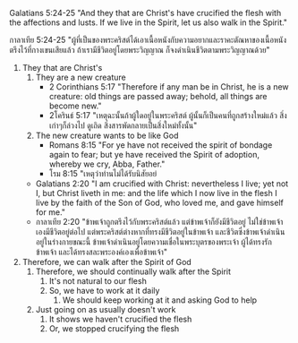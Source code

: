 Galatians 5:24-25 "And they that are Christ's have crucified the flesh with the affections and lusts. If we live in the Spirit, let us also walk in the Spirit."

กาลาเทีย 5:24-25 "ผู้ที่เป็นของพระคริสต์ได้เอาเนื้อหนังกับความอยากและราคะตัณหาของเนื้อหนังตรึงไว้ที่กางเขนเสียแล้ว ถ้าเรามีชีวิตอยู่โดยพระวิญญาณ ก็จงดำเนินชีวิตตามพระวิญญาณด้วย"

1. They that are Christ's
	1. They are a new creature 
		- 2 Corinthians 5:17 "Therefore if any man be in Christ, he is a new creature: old things are passed away; behold, all things are become new."
		- 2โครินธ์ 5:17 "เหตุฉะนั้นถ้าผู้ใดอยู่ในพระคริสต์ ผู้นั้นก็เป็นคนที่ถูกสร้างใหม่แล้ว สิ่งเก่าๆก็ล่วงไป ดูเถิด สิ่งสารพัดกลายเป็นสิ่งใหม่ทั้งนั้น"
	2. The new creature wants to be like God
		- Romans 8:15 "For ye have not received the spirit of bondage again to fear; but ye have received the Spirit of adoption, whereby we cry, Abba, Father."
		- โรม 8:15 "เหตุว่าท่านไม่ได้รับนิสัยอย่                
	- Galatians 2:20 "I am crucified with Christ: nevertheless I live; yet not I, but Christ liveth in me: and the life which I now live in the flesh I live by the faith of the Son of God, who loved me, and gave himself for me."
	- กาลาเทีย 2:20 "ข้าพเจ้าถูกตรึงไว้กับพระคริสต์แล้ว แต่ข้าพเจ้าก็ยังมีชีวิตอยู่ ไม่ใช่ข้าพเจ้าเองมีชีวิตอยู่ต่อไป แต่พระคริสต์ต่างหากที่ทรงมีชีวิตอยู่ในข้าพเจ้า และชีวิตซึ่งข้าพเจ้าดำเนินอยู่ในร่างกายขณะนี้ ข้าพเจ้าดำเนินอยู่โดยความเชื่อในพระบุตรของพระเจ้า ผู้ได้ทรงรักข้าพเจ้า และได้ทรงสละพระองค์เองเพื่อข้าพเจ้า"
3. Therefore, we can walk after the Spirit of God
	1. Therefore, we should continually walk after the Spirit
		1. It's not natural to our flesh
		2. So, we have to work at it daily
			1. We should keep working at it and asking God to help
	2. Just going on as usually doesn't work
		1. It shows we haven't crucified the flesh
		2. Or, we stopped crucifying the flesh
